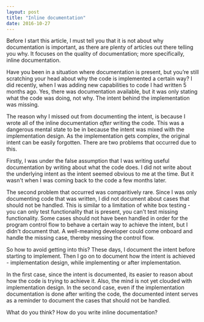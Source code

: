 ```yaml
---
layout: post
title: "Inline documentation"
date: 2016-10-27
---
```

Before I start this article, I must tell you that it is not about why documentation is important, as there are plenty of articles out there telling you why. It focuses on the quality of documentation; more specifically, inline documentation.

Have you been in a situation where documentation is present, but you’re still scratching your head about why the code is implemented a certain way? I did recently, when I was adding new capabilities to code I had written 5 months ago. Yes, there was documentation available, but it was only stating what the code was doing, not why. The intent behind the implementation was missing.

The reason why I missed out from documenting the intent, is because I wrote all of the inline documentation *after* writing the code. This was a dangerous mental state to be in because the intent was mixed with the implementation design. As the implementation gets complex, the original intent can be easily forgotten. There are two problems that occurred due to this.

Firstly, I was under the false assumption that I was writing useful documentation by writing about what the code does. I did not write about the underlying intent as the intent seemed obvious to me at the time. But it wasn't when I was coming back to the code a few months later.

The second problem that occurred was comparitively rare. Since I was only documenting code that was written, I did not document about cases that should not be handled. This is similar to a limitation of white box testing - you can only test functionality that is present, you can't test missing functionality. Some cases should not have been handled in order for the program control flow to behave a certain way to achieve the intent, but I didn't document that. A well-meaning developer could come onboard and handle the missing case, thereby messing the control flow.

So how to avoid getting into this? These days, I document the intent before starting to implement. Then I go on to document how the intent is achieved - implementation design, while implementing or after implementation.

In the first case, since the intent is documented, its easier to reason about how the code is trying to achieve it. Also, the mind is not yet clouded with implementation design. In the second case, even if the implementation documentation is done after writing the code, the documented intent serves as a reminder to document the cases that should not be handled.

What do you think? How do you write inline documentation?

